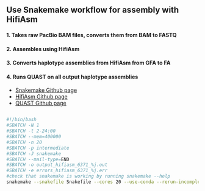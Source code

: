 ## Use Snakemake workflow for assembly with HifiAsm

#### 1. Takes raw PacBio BAM files, converts them from BAM to FASTQ
#### 2.  Assembles using HifiAsm
#### 3. Converts haplotype assemblies from HifiAsm from GFA to FA
#### 4. Runs QUAST on all output haplotype assemblies

- [Snakemake Github page](https://github.com/harvardinformatics/pacbio_hifi_assembly)
- [HifiAsm Github page](https://github.com/chhylp123/hifiasm)
- [QUAST Github page](https://github.com/ablab/quast)


```bash

#!/bin/bash
#SBATCH -N 1
#SBATCH -t 2-24:00
#SBATCH --mem=400000
#SBATCH -n 20
#SBATCH -p intermediate
#SBATCH -J snakemake
#SBATCH --mail-type=END
#SBATCH -o output_hifiasm_6371_%j.out
#SBATCH -e errors_hifiasm_6371_%j.err
#check that snakemake is working by running snakemake --help
snakemake --snakefile Snakefile --cores 20 --use-conda --rerun-incomplete
```
